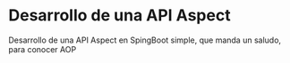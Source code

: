 # Desarrollo de una API Aspect
Desarrollo de una API Aspect en SpingBoot simple, que manda un saludo, para conocer AOP
